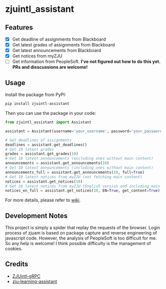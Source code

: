 # zjuintl_assistant

## Features

- [x] Get deadline of assignments from Blackboard
- [x] Get latest grades of assignments from Blackboard
- [x] Get latest announcements from Blackboard
- [x] Get notices from myZJU
- [ ] Get information from PeopleSoft. **I've not figured out how to do this yet. PRs and disscussions are welcome!**

## Usage

Install the package from PyPI:

```bash
pip install zjuintl-assistant
```

Then you can use the package in your code:

```python
from zjuintl_assistant import Assistant

assistant = Assistant(username='your_username', password='your_password')

# Get deadlines of assignments
deadlines = assistant.get_deadlines()
# Get 10 latest grades
grades = assistant.get_grades(10)
# Get 10 latest announcements (excluding ones without main content)
announcements = assistant.get_announcements(10)
# Get 10 latest announcements (including ones without main content)
announcements_full = assistant.get_announcements(10, full=True)
# Get 10 latest notices from myZJU (not fetching main content)
notices = assistant.get_notices(10)
# Get 10 latest notices from myZJU (English version and including main content)
notices_en_full = assistant.get_notices(10, EN=True, get_content=True)
```

For more details, please refer to [wiki](https://github.com/ZJUIntl-share/zjuintl_assistant/wiki).

## Development Notes

This project is simply a spider that replay the requests of the browser. Login process of zjuam is based on package capture and reverse engineering of javascript code. However, the analysis of PeopleSoft is too difficult for me. So any help is welcome! I think possible difficulty is the management of cookies.

## Credits

- [ZJUintl-gRPC](https://github.com/QSCTech/ZJUintl-gRPC)
- [zju-learning-assistant](https://github.com/PeiPei233/zju-learning-assistant)
